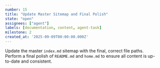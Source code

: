 ```yaml
---
number: 15
title: "Update Master Sitemap and Final Polish"
state: "open"
assignees: ["agent"]
labels: [documentation, content, agent-task]
milestone: 2
created_at: '2025-09-09T00:00:00.000Z'
---
```

Update the master `index.md` sitemap with the final, correct file paths. Perform a final polish of `README.md` and `home.md` to ensure all content is up-to-date and consistent.
